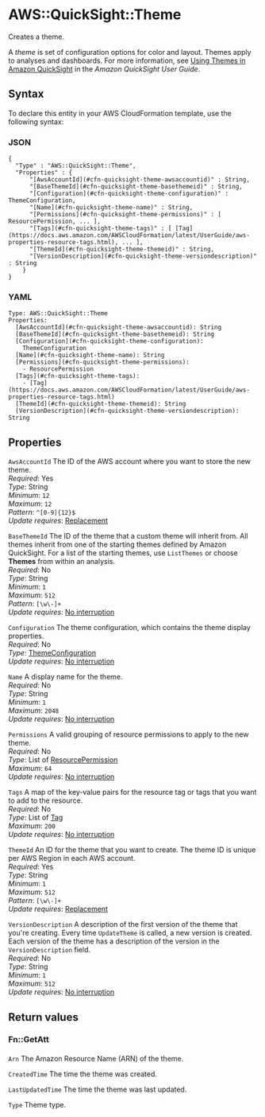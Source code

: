 # AWS::QuickSight::Theme<a name="aws-resource-quicksight-theme"></a>

Creates a theme\.

A *theme* is set of configuration options for color and layout\. Themes apply to analyses and dashboards\. For more information, see [Using Themes in Amazon QuickSight](https://docs.aws.amazon.com/quicksight/latest/user/themes-in-quicksight.html) in the *Amazon QuickSight User Guide*\.

## Syntax<a name="aws-resource-quicksight-theme-syntax"></a>

To declare this entity in your AWS CloudFormation template, use the following syntax:

### JSON<a name="aws-resource-quicksight-theme-syntax.json"></a>

```
{
  "Type" : "AWS::QuickSight::Theme",
  "Properties" : {
      "[AwsAccountId](#cfn-quicksight-theme-awsaccountid)" : String,
      "[BaseThemeId](#cfn-quicksight-theme-basethemeid)" : String,
      "[Configuration](#cfn-quicksight-theme-configuration)" : ThemeConfiguration,
      "[Name](#cfn-quicksight-theme-name)" : String,
      "[Permissions](#cfn-quicksight-theme-permissions)" : [ ResourcePermission, ... ],
      "[Tags](#cfn-quicksight-theme-tags)" : [ [Tag](https://docs.aws.amazon.com/AWSCloudFormation/latest/UserGuide/aws-properties-resource-tags.html), ... ],
      "[ThemeId](#cfn-quicksight-theme-themeid)" : String,
      "[VersionDescription](#cfn-quicksight-theme-versiondescription)" : String
    }
}
```

### YAML<a name="aws-resource-quicksight-theme-syntax.yaml"></a>

```
Type: AWS::QuickSight::Theme
Properties: 
  [AwsAccountId](#cfn-quicksight-theme-awsaccountid): String
  [BaseThemeId](#cfn-quicksight-theme-basethemeid): String
  [Configuration](#cfn-quicksight-theme-configuration): 
    ThemeConfiguration
  [Name](#cfn-quicksight-theme-name): String
  [Permissions](#cfn-quicksight-theme-permissions): 
    - ResourcePermission
  [Tags](#cfn-quicksight-theme-tags): 
    - [Tag](https://docs.aws.amazon.com/AWSCloudFormation/latest/UserGuide/aws-properties-resource-tags.html)
  [ThemeId](#cfn-quicksight-theme-themeid): String
  [VersionDescription](#cfn-quicksight-theme-versiondescription): String
```

## Properties<a name="aws-resource-quicksight-theme-properties"></a>

`AwsAccountId`  <a name="cfn-quicksight-theme-awsaccountid"></a>
The ID of the AWS account where you want to store the new theme\.   
*Required*: Yes  
*Type*: String  
*Minimum*: `12`  
*Maximum*: `12`  
*Pattern*: `^[0-9]{12}$`  
*Update requires*: [Replacement](https://docs.aws.amazon.com/AWSCloudFormation/latest/UserGuide/using-cfn-updating-stacks-update-behaviors.html#update-replacement)

`BaseThemeId`  <a name="cfn-quicksight-theme-basethemeid"></a>
The ID of the theme that a custom theme will inherit from\. All themes inherit from one of the starting themes defined by Amazon QuickSight\. For a list of the starting themes, use `ListThemes` or choose **Themes** from within an analysis\.   
*Required*: No  
*Type*: String  
*Minimum*: `1`  
*Maximum*: `512`  
*Pattern*: `[\w\-]+`  
*Update requires*: [No interruption](https://docs.aws.amazon.com/AWSCloudFormation/latest/UserGuide/using-cfn-updating-stacks-update-behaviors.html#update-no-interrupt)

`Configuration`  <a name="cfn-quicksight-theme-configuration"></a>
The theme configuration, which contains the theme display properties\.  
*Required*: No  
*Type*: [ThemeConfiguration](aws-properties-quicksight-theme-themeconfiguration.md)  
*Update requires*: [No interruption](https://docs.aws.amazon.com/AWSCloudFormation/latest/UserGuide/using-cfn-updating-stacks-update-behaviors.html#update-no-interrupt)

`Name`  <a name="cfn-quicksight-theme-name"></a>
A display name for the theme\.  
*Required*: No  
*Type*: String  
*Minimum*: `1`  
*Maximum*: `2048`  
*Update requires*: [No interruption](https://docs.aws.amazon.com/AWSCloudFormation/latest/UserGuide/using-cfn-updating-stacks-update-behaviors.html#update-no-interrupt)

`Permissions`  <a name="cfn-quicksight-theme-permissions"></a>
A valid grouping of resource permissions to apply to the new theme\.   
*Required*: No  
*Type*: List of [ResourcePermission](aws-properties-quicksight-theme-resourcepermission.md)  
*Maximum*: `64`  
*Update requires*: [No interruption](https://docs.aws.amazon.com/AWSCloudFormation/latest/UserGuide/using-cfn-updating-stacks-update-behaviors.html#update-no-interrupt)

`Tags`  <a name="cfn-quicksight-theme-tags"></a>
A map of the key\-value pairs for the resource tag or tags that you want to add to the resource\.  
*Required*: No  
*Type*: List of [Tag](https://docs.aws.amazon.com/AWSCloudFormation/latest/UserGuide/aws-properties-resource-tags.html)  
*Maximum*: `200`  
*Update requires*: [No interruption](https://docs.aws.amazon.com/AWSCloudFormation/latest/UserGuide/using-cfn-updating-stacks-update-behaviors.html#update-no-interrupt)

`ThemeId`  <a name="cfn-quicksight-theme-themeid"></a>
An ID for the theme that you want to create\. The theme ID is unique per AWS Region in each AWS account\.  
*Required*: Yes  
*Type*: String  
*Minimum*: `1`  
*Maximum*: `512`  
*Pattern*: `[\w\-]+`  
*Update requires*: [Replacement](https://docs.aws.amazon.com/AWSCloudFormation/latest/UserGuide/using-cfn-updating-stacks-update-behaviors.html#update-replacement)

`VersionDescription`  <a name="cfn-quicksight-theme-versiondescription"></a>
A description of the first version of the theme that you're creating\. Every time `UpdateTheme` is called, a new version is created\. Each version of the theme has a description of the version in the `VersionDescription` field\.  
*Required*: No  
*Type*: String  
*Minimum*: `1`  
*Maximum*: `512`  
*Update requires*: [No interruption](https://docs.aws.amazon.com/AWSCloudFormation/latest/UserGuide/using-cfn-updating-stacks-update-behaviors.html#update-no-interrupt)

## Return values<a name="aws-resource-quicksight-theme-return-values"></a>

### Fn::GetAtt<a name="aws-resource-quicksight-theme-return-values-fn--getatt"></a>

#### <a name="aws-resource-quicksight-theme-return-values-fn--getatt-fn--getatt"></a>

`Arn`  <a name="Arn-fn::getatt"></a>
The Amazon Resource Name \(ARN\) of the theme\.

`CreatedTime`  <a name="CreatedTime-fn::getatt"></a>
The time the theme was created\.

`LastUpdatedTime`  <a name="LastUpdatedTime-fn::getatt"></a>
The time the theme was last updated\.

`Type`  <a name="Type-fn::getatt"></a>
Theme type\.